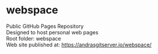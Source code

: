 # webspace
Public GitHub Pages Repository        <br>
Designed to host personal web pages   <br>
Root folder: webspace                 <br>
Web site published at: https://andrasgitserver.io/webspace/

